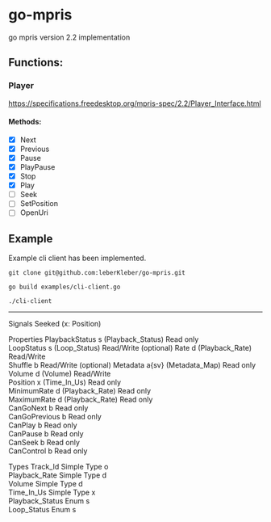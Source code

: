 # go-mpris
go mpris version 2.2 implementation 

## Functions:

### Player
https://specifications.freedesktop.org/mpris-spec/2.2/Player_Interface.html
#### Methods:
- [X] Next
- [X] Previous
- [X] Pause
- [X] PlayPause
- [X] Stop
- [X] Play
- [ ] Seek
- [ ] SetPosition
- [ ] OpenUri

## Example
Example cli client has been implemented.

```shell
git clone git@github.com:leberKleber/go-mpris.git

go build examples/cli-client.go

./cli-client
```


---
Signals
Seeked 	(x: Position) 	

Properties
PlaybackStatus 	s (Playback_Status) 	Read only 		
LoopStatus 	s (Loop_Status) 	Read/Write 		(optional)
Rate 	d (Playback_Rate) 	Read/Write 		
Shuffle 	b 	Read/Write 		(optional)
Metadata 	a{sv} (Metadata_Map) 	Read only 		
Volume 	d (Volume) 	Read/Write 		
Position 	x (Time_In_Us) 	Read only 		
MinimumRate 	d (Playback_Rate) 	Read only 		
MaximumRate 	d (Playback_Rate) 	Read only 		
CanGoNext 	b 	Read only 		
CanGoPrevious 	b 	Read only 		
CanPlay 	b 	Read only 		
CanPause 	b 	Read only 		
CanSeek 	b 	Read only 		
CanControl 	b 	Read only 	

Types
Track_Id 	Simple Type 	o 	
Playback_Rate 	Simple Type 	d 	
Volume 	Simple Type 	d 	
Time_In_Us 	Simple Type 	x 	
Playback_Status 	Enum 	s 	
Loop_Status 	Enum 	s 	